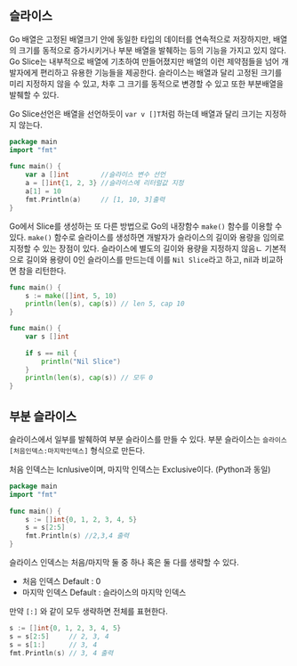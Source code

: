 ## 슬라이스

Go 배열은 고정된 배열크기 안에 동일한 타입의 데이터를 연속적으로 저장하지만, 배열의 크기를 동적으로 증가시키거나 부분 배열을 발췌하는 등의 기능을 가지고 있지 않다. Go Slice는 내부적으로 배열에 기초하여 만들어졌지만 배열의 이런 제약점들을 넘어 개발자에게 편리하고 유용한 기능들을 제공한다. 슬라이스는 배열과 달리 고정된 크기를 미리 지정하지 않을 수 있고, 차후 그 크기를 동적으로 변경할 수 있고 또한 부분배열을 발췌할 수 있다.

Go Slice선언은 배열을 선언하듯이 `var v []T`처럼 하는데 배열과 달리 크기는 지정하지 않는다.

```go
package main
import "fmt"
 
func main() {
    var a []int        //슬라이스 변수 선언
    a = []int{1, 2, 3} //슬라이스에 리터럴값 지정
    a[1] = 10
    fmt.Println(a)     // [1, 10, 3]출력
}
```

Go에서 Slice를 생성하는 또 다른 방법으로 Go의 내장함수 `make()` 함수를 이용할 수 있다. `make()` 함수로 슬라이스를 생성하면 개발자가 슬라이스의 길이와 용량을 임의로 지정할 수 있는 장점이 있다. 슬라이스에 별도의 길이와 용량을 지정하지 않음ㄴ 기본적으로 길이와 용량이 0인 슬라이스를 만드는데 이를 `Nil Slice`라고 하고, nil과 비교하면 참을 리턴한다.

```go
func main() {
    s := make([]int, 5, 10)
    println(len(s), cap(s)) // len 5, cap 10
}
```

```go
func main() {
    var s []int
 
    if s == nil {
        println("Nil Slice")
    }
    println(len(s), cap(s)) // 모두 0
}
```



## 부분 슬라이스

슬라이스에서 일부를 발췌하여 부분 슬라이스를 만들 수 있다. 부분 슬라이스는 `슬라이스[처음인덱스:마지막인덱스]` 형식으로 만든다.

처음 인덱스는 Icnlusive이며, 마지막 인덱스는 Exclusive이다. (Python과 동일)

```go
package main
import "fmt"
 
func main() {
    s := []int{0, 1, 2, 3, 4, 5}
    s = s[2:5]  
    fmt.Println(s) //2,3,4 출력
}
```

슬라이스 인덱스는 처음/마지막 둘 중 하나 혹은 둘 다를 생략할 수 있다.

- 처음 인덱스 Default : 0
- 마지막 인덱스  Default : 슬라이스의 마지막 인덱스

만약 `[:]` 와 같이 모두 생략하면 전체를 표현한다.

```go
s := []int{0, 1, 2, 3, 4, 5}
s = s[2:5]     // 2, 3, 4
s = s[1:]      // 3, 4
fmt.Println(s) // 3, 4 출력
```

